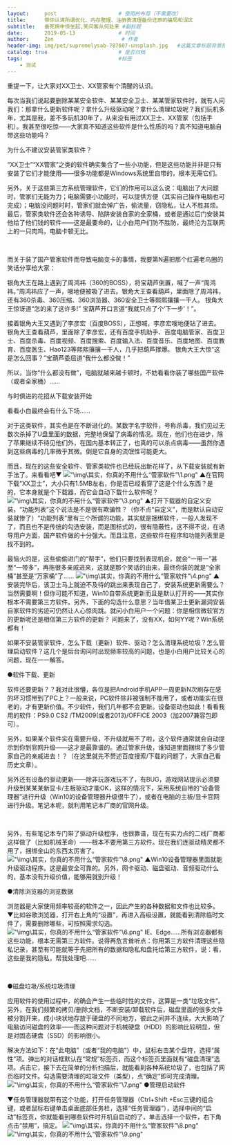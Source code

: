 ```yaml
---
layout:     post                    # 使用的布局（不需要改）
title:      带你认清所谓优化、内存整理、注册表清理备份还原的骗局和误区               # 标题
subtitle:   垂死病中惊坐起,笑问客从何处来 #副标题
date:       2019-05-13              # 时间
author:     Zen                      # 作者
header-img: img/pet/supremelysab-787607-unsplash.jpg   #这篇文章标题背景图片
catalog: true                       # 是否归档
tags:                               #标签
    - 测试
---
```

重提一下，让大家对XX卫士、XX管家有个清醒的认识。

每次当我们说起要删除某某安全软件、某某安全卫士、某某管家软件时，就有人问我们：那拿什么更新软件呢？拿什么升级驱动呢？拿什么清理垃圾呢？我们玩机多年，尤其是我，差不多玩机30年了，从来没有用过XX卫士、XX管家（包括手机）。我甚至很吃惊——大家真不知道这些软件是什么性质的吗？真不知道电脑自带这些功能吗？

为什么不建议安装管家类软件？

“XX卫士”“XX管家”之类的软件确实集合了一些小功能，但是这些功能并非是只有安装了它们才能使用——很多功能都是Windows系统里自带的，根本无需它们。

另外，关于这些第三方系统管理软件，它们的作用可以这么说：电脑出了大问题时，管家们无能为力；电脑需要小功能时，可以提供方便（其实自己操作电脑也可完成）；电脑没问题时时，管家们就会弹广告，偷流量，窃隐私，让人不胜其烦。最后，管家类软件还会各种诱导、陷阱安装自家的全家桶，或者是通过后门安装其他给了他们钱的软件——这是最要命的，让小白用户们防不胜防，最终沦为互联网上的一只肉鸡，电脑卡顿无比。

 

而关于装了国产管家软件而导致电脑变卡的事情，我要第N遍把那个红遍老鸟圈的笑话分享给大家：

银角大王在路上遇到了周鸿祎（360的BOSS），将宝葫芦倒置，喊了一声“周鸿祎。”周鸿祎应了一声，嗖地便被吸了进去。银角大王查看葫芦，里面除了周鸿祎，还有360杀毒、360压缩、360浏览器、360安全卫士等熙熙攘攘一干人。 银角大王惊讶道“怎的来了这许多!” 宝葫芦开口言道“我就只点了个‘下一步’！”。

接着银角大王又遇到了李彦宏（百度BOSS），正想喊，李彦宏嗖地便钻了进去。银角大王查看葫芦，里面除了李彦宏，还有百度手机助手、百度电脑管家、百度卫士、百度杀毒、百度视频、百度搜索、百度输入法、百度音乐、百度地图、百度教育、百度医生、Hao123等熙熙攘攘一干人，几乎把葫芦撑爆。 银角大王大惊“这是怎么回事？”宝葫芦委屈道“我什么都没做！”

所以，当你“什么都没有做”，电脑就越来越卡顿时，不妨看看你装了哪些国产软件（或者全家桶）……

与时俱进的花招从下载安装开始

看看小白最终会有什么下场……

对于这类软件，其实也是在不断进化的。某数字名字软件，号称杀毒，我们见过无数次杀掉了U盘里面的数据，完整地保留了病毒的情况。现在，他们也在进步，除了苹果继续不待见他们外，在国内基本转正了，也真的可以杀点病毒——虽然你遇到这些病毒的几率微乎其微。倒是它自身的流氓性可能更大。

而且，现在的这些安全软件、管家类软件也已经玩出新花样了，从下载安装就有新手法了。来看看吧▼
!["\img\其实，你真的不用什么“管家软件”\1.png"]()
▲在官网下载“XX卫士”，大小只有1.5MB左右，你是否已经看穿了这是个什么东西？是的，它本身就是个下载器，而它会自动下载什么软件呢？
!["\img\其实，你真的不用什么“管家软件”\3.png"]()
▲打开下载器的自定义安装，“功能列表”这个说法是不是很有欺骗性？（你不点“自定义”，而是默认自动安装就惨了）“功能列表”里有三个所谓的功能，其实就是捆绑软件，一般人发现不了，而且也不是传统的勾选安装，而是图标式的，很有隐蔽性，这不得不说，在诱导用户方面，国产软件做的十分强大。而且注意，这些软件在程序和功能列表里是找不到的。

最恼火的是，这些偷偷进门的“帮手”，他们只要找到表现机会，就会“一带一”甚至“一带多”，再拖很多亲戚进来，这就是那个笑话的由来，最终你装的就是“全家桶”甚至是“万家桶”了……
!["\img\其实，你真的不用什么“管家软件”\4.png"]()
▲安装完毕后，该卫士马上就迫不及待的跳出来表现自己了，安装系统更新需要么？当然需要啊！但你可能不知道，Win10自带系统更新而且是默认打开的——其实你根本不需要第三方软件。另外，下面的勾选什么意思？当年借某卫士更新漏洞安装自家软件的劣迹可仍然让人心惊肉跳。就问小白用户一个问题：你是相信微软官方的更新呢还是相信第三方软件的更新？
问题来了，没有XX，如何YY呢？Win系统都有！

如果不安装管家软件，怎么下载（更新）软件、驱动？怎么清理系统垃圾？怎么管理启动软件？这几个是后台询问时出现频率较高的问题，也是小白用户比较关心的问题，现在一一解答。

●软件下载、更新

软件还要更新？？我对此很懵，各位是把Android手机APP一周更新N次刷存在感的坏习惯带到了PC上？一般来说，PC软件除非被强制不能用了，或者功能实在很老的，才有更新价值。不少软件，我们几年都不会更新。设备驱动也如此！看看我用的软件：PS9.0 CS2 /TM2009(或者2013)/OFFICE 2003（加2007兼容包即可）。

另外，如果某个软件实在需要升级，不升级就用不了啦，这个软件通常就会自动提示到你到官网升级——这才是最靠谱的。通过管家升级，谁知道里面捆绑了多少管家自己的亲戚进去！？（在这里就先不赘述百度搜索/下载的问题了，大家自己看历史文章）。

另外还有设备的驱动更新——除非玩游戏玩不了，有BUG，游戏网站提示必须要升级到某某某新显卡/主板驱动才能OK，这样的情况下，采用系统自带的“设备管理器”进行升级（Win10的设备管理器升级很牛了），或者在电脑的主板/显卡官网进行升级。笔记本呢，就利用笔记本厂商的官网升级。

 

另外，有些笔记本专门带了驱动升级程序，也很靠谱，现在有实力点的二线厂商都这样做了（比如机械革命）——根本不要用第三方软件。现在我们连驱动精灵都不用了，捆绑金山的东西太厉害了。
!["\img\其实，你真的不用什么“管家软件”\8.png"]()
▲Win10设备管理器里面就能升级驱动程序。这是最安全可靠的。另外，网卡驱动、磁盘驱动、音频驱动什么的，基本没有升级价值，能够用就别升级！

●清除浏览器的浏览数据

浏览器是大家使用频率较高的软件之一，因此产生的各种数据和文件也比较多。▼比如谷歌浏览器，打开右上角的“设置”，再进入高级设置，就能看到清除临时文件了，需要删除哪些，可按照需求勾选。
!["\img\其实，你真的不用什么“管家软件”\6.png"]()
IE、Edge……所有浏览器都有这些功能，根本无需第三方软件。说得再危言耸听点：你用第三方软件清理这些隐私记录，甚至有可能就等于先把所有的数据和隐私和盘托给第三方软件，说：看，这些是我的隐私，帮我处理吧……

 

●磁盘垃圾/系统垃圾清理

应用软件的使用过程中，的确会产生一些临时性的文件，这算是一类“垃圾文件”。另外，在我们频繁的拷贝/删除文档，不断安装/卸载软件后，磁盘里面的很多文件被分割开来，成小块状地存放于硬盘的不同地方，彼此之间并不连续，大大影响了电脑访问磁盘的效率——而这种问题对于机械硬盘（HDD）的影响比较明显，但是对固态硬盘（SSD）的影响很小。

解决方法如下：在“此电脑”（或者“我的电脑”）中，鼠标右击某个盘符，选择“属性”项。弹出的对话框默认在“常规”标签页，而这个标签页里面就有“磁盘清理”选项。点击它，接下去在简单的分析扫描后，就能看到各种系统垃圾了，也包括了网页临时文件。勾选需要清理的垃圾文件（类型），点“确定”即可完成清理。
!["\img\其实，你真的不用什么“管家软件”\7.png"]()
●管理启动软件



▼任务管理器就带有这个功能，打开任务管理器（Ctrl+Shift +Esc三键的组合键，或者鼠标右键单击桌面底部任务栏，选择“任务管理器”），选择中间的“启动”标签页，你就能看到哪些软件时开机自启动的了，单击选择一个软件，右下角点击“禁用”，搞定。
!["\img\其实，你真的不用什么“管家软件”\8.png"]()
!["\img\其实，你真的不用什么“管家软件”\9.png"]()
